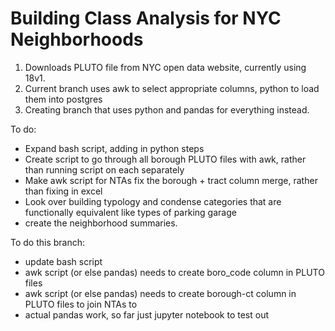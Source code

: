# Building Class Analysis for NYC Neighborhoods

1. Downloads PLUTO file from NYC open data website, currently using 18v1.
2. Current branch uses awk to select appropriate columns, python to load them into postgres
3. Creating branch that uses python and pandas for everything instead.

To do:
* Expand bash script, adding in python steps
* Create script to go through all borough PLUTO files with awk, rather than running script on each separately
* Make awk script for NTAs fix the borough + tract column merge, rather than fixing in excel
* Look over building typology and condense categories that are functionally equivalent like types of parking garage
* create the neighborhood summaries. 

To do this branch:
* update bash script
* awk script (or else pandas) needs to create boro_code column in PLUTO files
* awk script (or else pandas) needs to create borough-ct column in PLUTO files to join NTAs to
* actual pandas work, so far just jupyter notebook to test out
